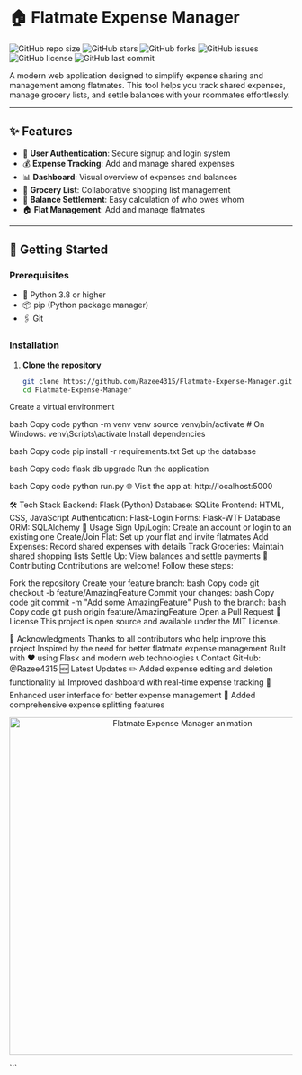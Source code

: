 # 🏠 **Flatmate Expense Manager**

![GitHub repo size](https://img.shields.io/github/repo-size/Razee4315/Flatmate-Expense-Manager)
![GitHub stars](https://img.shields.io/github/stars/Razee4315/Flatmate-Expense-Manager?style=social)
![GitHub forks](https://img.shields.io/github/forks/Razee4315/Flatmate-Expense-Manager?style=social)
![GitHub issues](https://img.shields.io/github/issues/Razee4315/Flatmate-Expense-Manager)
![GitHub license](https://img.shields.io/github/license/Razee4315/Flatmate-Expense-Manager)
![GitHub last commit](https://img.shields.io/github/last-commit/Razee4315/Flatmate-Expense-Manager)

A modern web application designed to simplify expense sharing and management among flatmates. This tool helps you track shared expenses, manage grocery lists, and settle balances with your roommates effortlessly.

---

## ✨ **Features**

- 👥 **User Authentication**: Secure signup and login system  
- 💰 **Expense Tracking**: Add and manage shared expenses  
- 📊 **Dashboard**: Visual overview of expenses and balances  
- 🛒 **Grocery List**: Collaborative shopping list management  
- 💸 **Balance Settlement**: Easy calculation of who owes whom  
- 🏠 **Flat Management**: Add and manage flatmates  

---

## 🚀 **Getting Started**

### Prerequisites
- 🐍 Python 3.8 or higher  
- 📦 pip (Python package manager)  
- 🖇️ Git  

### Installation

1. **Clone the repository**
   ```bash
   git clone https://github.com/Razee4315/Flatmate-Expense-Manager.git
   cd Flatmate-Expense-Manager
Create a virtual environment

bash
Copy code
python -m venv venv
source venv/bin/activate  # On Windows: venv\Scripts\activate
Install dependencies

bash
Copy code
pip install -r requirements.txt
Set up the database

bash
Copy code
flask db upgrade
Run the application

bash
Copy code
python run.py
🌐 Visit the app at: http://localhost:5000

🛠️ Tech Stack
Backend: Flask (Python)
Database: SQLite
Frontend: HTML, CSS, JavaScript
Authentication: Flask-Login
Forms: Flask-WTF
Database ORM: SQLAlchemy
📱 Usage
Sign Up/Login: Create an account or login to an existing one
Create/Join Flat: Set up your flat and invite flatmates
Add Expenses: Record shared expenses with details
Track Groceries: Maintain shared shopping lists
Settle Up: View balances and settle payments
🤝 Contributing
Contributions are welcome! Follow these steps:

Fork the repository
Create your feature branch:
bash
Copy code
git checkout -b feature/AmazingFeature
Commit your changes:
bash
Copy code
git commit -m "Add some AmazingFeature"
Push to the branch:
bash
Copy code
git push origin feature/AmazingFeature
Open a Pull Request
📝 License
This project is open source and available under the MIT License.

🙏 Acknowledgments
Thanks to all contributors who help improve this project
Inspired by the need for better flatmate expense management
Built with ❤️ using Flask and modern web technologies
📞 Contact
GitHub: @Razee4315
🆕 Latest Updates
✏️ Added expense editing and deletion functionality
📊 Improved dashboard with real-time expense tracking
🎨 Enhanced user interface for better expense management
🧮 Added comprehensive expense splitting features
<p align="center"> <img src="https://user-images.githubusercontent.com/your-image-link/flatmates.gif" alt="Flatmate Expense Manager animation" width="600"/> </p> ```
